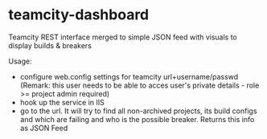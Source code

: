 teamcity-dashboard
==================

Teamcity REST interface merged to simple JSON feed with visuals to display builds &amp; breakers

Usage:
 * configure web.config settings for teamcity url+username/passwd (Remark: this user needs to be able to acces user's private details - role >= project admin required)
 * hook up the service in IIS
 * go to the url. It will try to find all non-archived projects, its build configs and which are failing and who is the possible breaker. Returns this info as JSON Feed